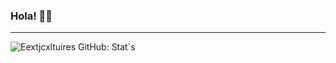 ### Hola! 🙂🤙
----
<img align="left" alt ="Eextjcxltuires GitHub: Stat`s" src = "https://github-readme-stats.vercel.app/api?username=eextjcxltuires&border_color=true&theme=dark" />
